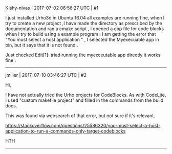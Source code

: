 Kishy-nivas | 2017-07-02 06:56:27 UTC | #1

I just installed Urho3d in Ubuntu 16.04  all examples are running fine,  when I try to create a new project ,I have made the directory as prescribed by the documentation and ran a cmake script , I opened a cbp file for code blocks when I try to build using  a example program . I am getting the error that "You must select a host application " , I selected the Myexecuable  app in bin, but it says that it is not found .

Just checked  Edit[1]:  tried running the myexceutable app directly it works fine :

-------------------------

jmiller | 2017-07-10 03:46:27 UTC | #2

Hi,

I have not actually tried the Urho projects for CodeBlocks. As with CodeLite, I used "custom makefile project" and filled in the commands from the build docs.

This was found via websearch of that error, but not sure if it's relevant.

https://stackoverflow.com/questions/25586320/you-must-select-a-host-application-to-run-a-commands-only-target-codeblocks

HTH

-------------------------

